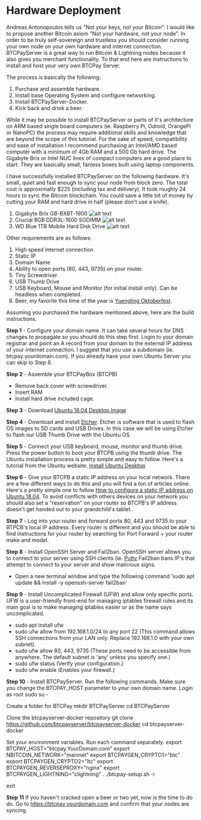# Hardware Deployment

Andreas Antonopoulos tells us "Not your keys, not your Bitcoin".  I would like to propose another Bitcoin axiom "Not your hardware, not your node". In order to be truly self-sovereign and trustless you should consider running your own node on your own hardware and internet connection. BTCPayServer is a great way to run Bitcoin & Lightning nodes because it also gives you merchant functionality. 
To that end here are instructions to install and host your very own BTCPay Server. 

The process is basically the following:

1. Purchase and assemble hardware. 
2. Install base Operating System and configure networking.
3. Install BTCPayServer-Docker.
4. Kick back and drink a beer. 

While it may be possible to install BTCPayServer or parts of it's architecture on ARM based single board computers (ie. Raspberry Pi, 
Odroid, OrangePi or NanoPC) the process may require additional skills and knowledge that are beyond the scope of this tutorial. 
For the sake of speed, compatibility and ease of installation I recommend purchasing an Intel/AMD based computer with a minimum of 4Gb RAM and a 500 Gb hard drive.  The Gigabyte Brix or Intel NUC lines of compact computers are a good place to start. They are basically small, fanless boxes built using laptop components. 

I have successfully installed BTCPayServer on the following hardware.  It's small, quiet and fast enough to sync your node from block zero.  The total cost is approximatly $225 (including tax and delivery). It took roughly 24 hours to sync the Bitcoin blockchain. You could save a little bit of money by cutting your RAM and hard drive in half (please don't use a knife). 
 
1. Gigabyte Brix GB-BXBT-1900
![alt text](https://i1.wp.com/lightninginabox.co/wp-content/uploads/2018/08/20150603180458_m.png?resize=300%2C254&ssl=1 "Gigabyte Brix GB-BXBT-1900")
2. Crucial 8GB DDR3L-1600 SODIMM
![alt text](https://i0.wp.com/lightninginabox.co/wp-content/uploads/2018/08/204-pinsodimmddr3.png?resize=300%2C133&ssl=1 "Crucial 8GB DDR3L-1600 SODIMM")
3. WD Blue 1TB Mobile Hard Disk Drive
![alt text](https://i1.wp.com/lightninginabox.co/wp-content/uploads/2018/08/81qCyd2gDL._SL1500_.jpg?resize=300%2C300&ssl=1 "WD Blue 1TB Mobile Hard Disk Drive")


Other requirements are as follows:

1. High speed internet connection.
2. Static IP
3. Domain Name
4. Ability to open ports (80, 443, 9735) on your router.
5. Tiny Screwdriver
6. USB Thumb Drive
7. USB Keyboard, Mouse and Monitor (for initial install only). Can be headless when completed.
8. Beer, my favorite this time of the year is [Yuengling Oktoberfest](https://www.yuengling.com/our-beer/oktoberfest/). 

Assuming you purchased the hardware mentioned above, here are the build instructions.

**Step 1** - Configure your domain name. 
It can take several hours for DNS changes to propagate so you should do this step first.  Login to your domain registrar and point an A record from your domain to the external IP address of your internet connection.  I suggest that you use a subdomain (ie. btcpay.yourdomain.com).  If you already have your own Ubuntu Server you can skip to Step 6. 

**Step 2** - Assemble your BTCPayBox (BTCPB)
  - Remove back cover with screwdriver.
  - Insert RAM
  - Install hard drive included cage. 

**Step 3** - Download [Ubuntu 18.04 Desktop Image](http://releases.ubuntu.com/18.04/ubuntu-18.04.1-desktop-amd64.iso)

**Step 4** - Download and install [Etcher](https://etcher.io/).  Etcher is software that is used to flash OS images to SD cards and USB Drives. 
In this case we will be using Etcher to flash our USB Thumb Drive with the Ubuntu OS. 

**Step 5** - Connect your USB keyboard, mouse, monitor and thumb drive.  Press the power button to boot your BTCPB using the thumb drive.  The Ubuntu installation process is pretty simple and easy to follow.  Here's a tutorial from the Ubuntu website.  [Install Ubuntu Desktop](https://tutorials.ubuntu.com/tutorial/tutorial-install-ubuntu-desktop#0)

**Step 6** - Give your BTCPB a static IP address on your local network. There are a few different ways to do this and you will find a ton of articles online. Here's a pretty simple one to follow [How to configure a static IP address on Ubuntu 18.04](https://linuxconfig.org/how-to-configure-static-ip-address-on-ubuntu-18-04-bionic-beaver-linux).  To avoid conflicts with others devices on your network you should also set a "reservation" on your router so BTCPB's IP address doesn't get handed out to your grandchild's tablet. 

**Step 7** - Log into your router and forward ports 80, 443 and 9735 to your BTPCB's local IP address. Every router is different and you should be able to find instructions for your router by searching for Port Forward + your router make and model. 

**Step 8** - Install OpenSSH Server and Fail2ban.  OpenSSH server allows you to connect to your server using SSH clients (ie. [Putty](https://www.putty.org/) Fail2ban bans IP's that attempt to connect to your server and show malicious signs.
- Open a new terminal window and type the following command 'sudo apt update && install -y openssh-server fail2ban'

**Step 9** - Install Uncomplicated Firewall (UFW) and allow only specific ports. UFW is a user-friendly front-end for managing iptables firewall rules and its main goal is to make managing iptables easier or as the name says uncomplicated. 
- sudo apt install ufw
- sudo ufw allow from 192.168.1.0/24 to any port 22 (This command allows SSH connections from your LAN only. Replace 192.168.1.0 with your own subnet).
- sudo ufw allow 80, 443, 9735 (These ports need to be accessible from anywhere.  The default subnet is 'any' unless you specify one.)
- sudo ufw status (Verify your configuration.)
- sudo ufw enable (Enables your firewall.)

**Step 10** - Install BTCPayServer.  Run the following commands.  Make sure you change the BTCPAY_HOST parameter to your own domain name. 
Login as root
sudo su -

Create a folder for BTCPay
mkdir BTCPayServer
cd BTCPayServer

Clone the btcpayserver-docker repository
git clone https://github.com/btcpayserver/btcpayserver-docker
cd btcpayserver-docker

Set your environment variables. Run each command separately. 
export BTCPAY_HOST="btcpay.YourDomain.com"
export NBITCOIN_NETWORK="mainnet"
export BTCPAYGEN_CRYPTO1="btc"
export BTCPAYGEN_CRYPTO2="ltc"
export BTCPAYGEN_REVERSEPROXY="nginx"
export BTCPAYGEN_LIGHTNING="clightning"
. ./btcpay-setup.sh -i

exit

**Step 11**
If you haven't cracked open a beer or two yet, now is the time to do do. 
Go to https://btcpay.yourdomain.com and confirm that your nodes are syncing. 



